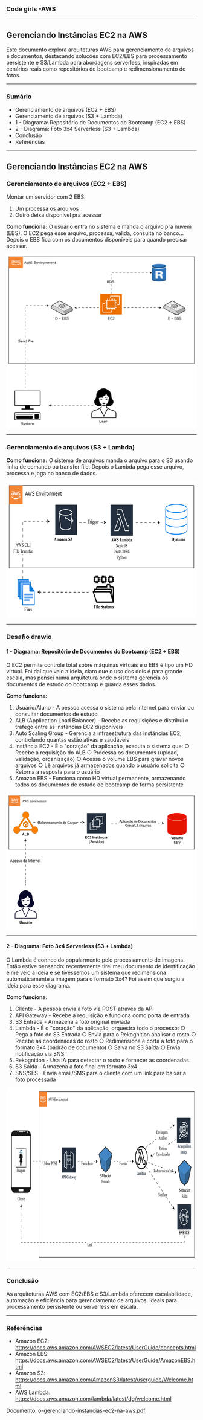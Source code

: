 ### Code girls -AWS

---

## Gerenciando Instâncias EC2 na AWS

Este documento explora arquiteturas AWS para gerenciamento de arquivos e documentos,
destacando soluções com EC2/EBS para processamento persistente e S3/Lambda para abordagens
serverless, inspiradas em cenários reais como repositórios de bootcamp e redimensionamento de
fotos.

---

### Sumário

- Gerenciamento de arquivos (EC2 + EBS)
- Gerenciamento de arquivos (S3 + Lambda)
- 1 - Diagrama: Repositório de Documentos do Bootcamp (EC2 + EBS)
- 2 - Diagrama: Foto 3x4 Serverless (S3 + Lambda)
- Conclusão
- Referências

---

## Gerenciando Instâncias EC2 na AWS

### Gerenciamento de arquivos (EC2 + EBS)

Montar um servidor com 2 EBS:

1. Um processa os arquivos
2. Outro deixa disponível pra acessar

**Como funciona:**
O usuário entra no sistema e manda o arquivo pra nuvem (EBS). O EC2 pega esse arquivo, processa, valida,
consulta no banco... Depois o EBS fica com os documentos disponíveis para quando precisar acessar.

<p align="center">
  <img src="../imagens/img.png" width="540" height="460" alt="img">
</p>

---

### Gerenciamento de arquivos (S3 + Lambda)

**Como funciona:**
O sistema de arquivos manda o arquivo para o S3 usando linha de comando ou transfer file. Depois o
Lambda pega esse arquivo, processa e joga no banco de dados.

<p align="center">
  <img src="../imagens/img_1.png" width="540" height="360" alt="img">
</p>

---

### Desafio drawio

#### 1 - Diagrama: Repositório de Documentos do Bootcamp (EC2 + EBS)

O EC2 permite controle total sobre máquinas virtuais e o EBS é tipo um HD virtual. Foi daí que veio
a ideia, claro que o uso dos dois é para grande escala, mas pensei numa arquitetura onde o sistema
gerencia os documentos de estudo do bootcamp e guarda esses dados.

**Como funciona:**

1. Usuário/Aluno - A pessoa acessa o sistema pela internet para enviar ou consultar
   documentos de estudo
2. ALB (Application Load Balancer) - Recebe as requisições e distribui o tráfego entre as
   instâncias EC2 disponíveis
3. Auto Scaling Group - Gerencia a infraestrutura das instâncias EC2, controlando quantas
   estão ativas e saudáveis
4. Instância EC2 - É o "coração" da aplicação, executa o sistema que:
   ○ Recebe a requisição do ALB
   ○ Processa os documentos (upload, validação, organização)
   ○ Acessa o volume EBS para gravar novos arquivos
   ○ Lê arquivos já armazenados quando o usuário solicita
   ○ Retorna a resposta para o usuário
5. Amazon EBS - Funciona como HD virtual permanente, armazenando todos os documentos
   de estudo do bootcamp de forma persistente

<p align="center">
  <img src="../imagens/img_2.png" width="540" height="360" alt="img">
</p>

---

#### 2 - Diagrama: Foto 3x4 Serverless (S3 + Lambda)

O Lambda é conhecido popularmente pelo processamento de imagens. Então estive pensando: recentemente
tirei meu documento de identificação e me veio a ideia e se tivéssemos um sistema que redimensiona
automaticamente a imagem para o formato 3x4? Foi assim que surgiu a ideia para esse diagrama.

**Como funciona:**

1. Cliente - A pessoa envia a foto via POST através da API
2. API Gateway - Recebe a requisição e funciona como porta de entrada
3. S3 Entrada - Armazena a foto original enviada
4. Lambda - É o "coração" da aplicação, orquestra todo o processo:
   ○ Pega a foto do S3 Entrada
   ○ Envia para o Rekognition analisar o rosto
   ○ Recebe as coordenadas do rosto
   ○ Redimensiona e corta a foto para o formato 3x4 (padrão de documento)
   ○ Salva no S3 Saída
   ○ Envia notificação via SNS
5. Rekognition - Usa IA para detectar o rosto e fornecer as coordenadas
6. S3 Saída - Armazena a foto final em formato 3x4
7. SNS/SES - Envia email/SMS para o cliente com um link para baixar a foto processada

<p align="center">
  <img src="../imagens/img_3.png" width="640" height="460" alt="img">
</p>

---

### Conclusão

As arquiteturas AWS com EC2/EBS e S3/Lambda oferecem escalabilidade, automação e eficiência para
gerenciamento de arquivos, ideais para processamento persistente ou serverless em escala.

---

### Referências

- Amazon EC2: https://docs.aws.amazon.com/AWSEC2/latest/UserGuide/concepts.html
- Amazon EBS: https://docs.aws.amazon.com/AWSEC2/latest/UserGuide/AmazonEBS.html
- Amazon S3: https://docs.aws.amazon.com/AmazonS3/latest/userguide/Welcome.html
- AWS Lambda: https://docs.aws.amazon.com/lambda/latest/dg/welcome.html

Documento: [o-gerenciando-instancias-ec2-na-aws.pdf](../materiais-de-apoio/o-gerenciando-instancias-ec2-na-aws.pdf)
